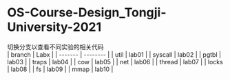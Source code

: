 # OS-Course-Design_Tongji-University-2021
切换分支以查看不同实验的相关代码<br>
| branch  |   Labx   |
| ------- | -------- |
| util    | lab01    |
| syscall | lab02    |
| pgtbl   | lab03    |
| traps   | lab04    |
| cow     | lab05    |
| net     | lab06    |
| thread  | lab07    |
| locks   | lab08    |
| fs      | lab09    |
| mmap    | lab10    |

